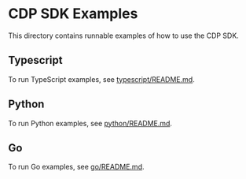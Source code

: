 # CDP SDK Examples

This directory contains runnable examples of how to use the CDP SDK.

## Typescript

To run TypeScript examples, see [typescript/README.md](./typescript/README.md).

## Python

To run Python examples, see [python/README.md](./python/README.md).

## Go

To run Go examples, see [go/README.md](./go/README.md).
